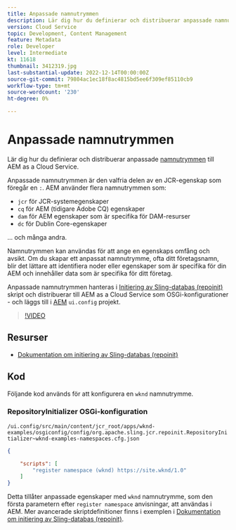 ```yaml
---
title: Anpassade namnutrymmen
description: Lär dig hur du definierar och distribuerar anpassade namnutrymmen till AEM as a Cloud Service.
version: Cloud Service
topic: Development, Content Management
feature: Metadata
role: Developer
level: Intermediate
kt: 11618
thumbnail: 3412319.jpg
last-substantial-update: 2022-12-14T00:00:00Z
source-git-commit: 79804ac1ec18f8ac4815bd5ee6f309ef85110cb9
workflow-type: tm+mt
source-wordcount: '230'
ht-degree: 0%

---
```


# Anpassade namnutrymmen

Lär dig hur du definierar och distribuerar anpassade [namnutrymmen](https://developer.adobe.com/experience-manager/reference-materials/spec/jcr/1.0/4.5_Namespaces.html) till AEM as a Cloud Service.

Anpassade namnutrymmen är den valfria delen av en JCR-egenskap som föregår en `:`. AEM använder flera namnutrymmen som:

+ `jcr` för JCR-systemegenskaper
+ `cq` för AEM (tidigare Adobe CQ) egenskaper
+ `dam` för AEM egenskaper som är specifika för DAM-resurser
+ `dc` för Dublin Core-egenskaper

... och många andra.

Namnutrymmen kan användas för att ange en egenskaps omfång och avsikt. Om du skapar ett anpassat namnutrymme, ofta ditt företagsnamn, blir det lättare att identifiera noder eller egenskaper som är specifika för din AEM och innehåller data som är specifika för ditt företag.

Anpassade namnutrymmen hanteras i [Initiering av Sling-databas (repoinit)](https://sling.apache.org/documentation/bundles/repository-initialization.html) skript och distribuerar till AEM as a Cloud Service som OSGi-konfigurationer - och läggs till i [AEM](https://experienceleague.adobe.com/docs/experience-manager-core-components/using/developing/archetype/overview.html) `ui.config` projekt.

>[!VIDEO](https://video.tv.adobe.com/v/3412319/?quality=12&learn=on)

## Resurser

+ [Dokumentation om initiering av Sling-databas (repoinit)](https://sling.apache.org/documentation/bundles/repository-initialization.html#repoinit-parser-test-scenarios)

## Kod

Följande kod används för att konfigurera en `wknd` namnutrymme.

### RepositoryInitializer OSGi-konfiguration

`/ui.config/src/main/content/jcr_root/apps/wknd-examples/osgiconfig/config/org.apache.sling.jcr.repoinit.RepositoryInitializer~wknd-examples-namespaces.cfg.json`

```json
{

    "scripts": [
        "register namespace (wknd) https://site.wknd/1.0"
    ]
}
```

Detta tillåter anpassade egenskaper med `wknd` namnutrymme, som den första parametern efter `register namespace` anvisningar, att användas i AEM. Mer avancerade skriptdefinitioner finns i exemplen i [Dokumentation om initiering av Sling-databas (repoinit)](https://sling.apache.org/documentation/bundles/repository-initialization.html#repoinit-parser-test-scenarios).
